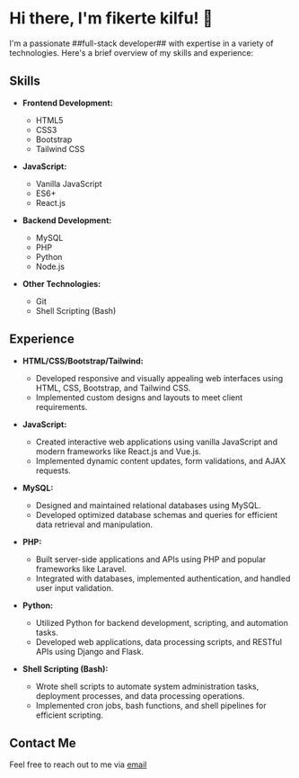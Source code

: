 # Hi there, I'm fikerte kilfu! 👋

I'm a passionate ##full-stack developer## with expertise in a variety of technologies. Here's a brief overview of my skills and experience:

## Skills

- **Frontend Development:**
  - HTML5
  - CSS3
  - Bootstrap
  - Tailwind CSS

- **JavaScript:**
  - Vanilla JavaScript
  - ES6+
  - React.js
  

- **Backend Development:**
  - MySQL
  - PHP
  - Python
  - Node.js

- **Other Technologies:**
  - Git
  - Shell Scripting (Bash)

## Experience

- **HTML/CSS/Bootstrap/Tailwind:**
  - Developed responsive and visually appealing web interfaces using HTML, CSS, Bootstrap, and Tailwind CSS.
  - Implemented custom designs and layouts to meet client requirements.

- **JavaScript:**
  - Created interactive web applications using vanilla JavaScript and modern frameworks like React.js and Vue.js.
  - Implemented dynamic content updates, form validations, and AJAX requests.

- **MySQL:**
  - Designed and maintained relational databases using MySQL.
  - Developed optimized database schemas and queries for efficient data retrieval and manipulation.

- **PHP:**
  - Built server-side applications and APIs using PHP and popular frameworks like Laravel.
  - Integrated with databases, implemented authentication, and handled user input validation.

- **Python:**
  - Utilized Python for backend development, scripting, and automation tasks.
  - Developed web applications, data processing scripts, and RESTful APIs using Django and Flask.

- **Shell Scripting (Bash):**
  - Wrote shell scripts to automate system administration tasks, deployment processes, and data processing operations.
  - Implemented cron jobs, bash functions, and shell pipelines for efficient scripting.



## Contact Me

Feel free to reach out to me via [email](mailto:fikertekilfu8@example.com) 



